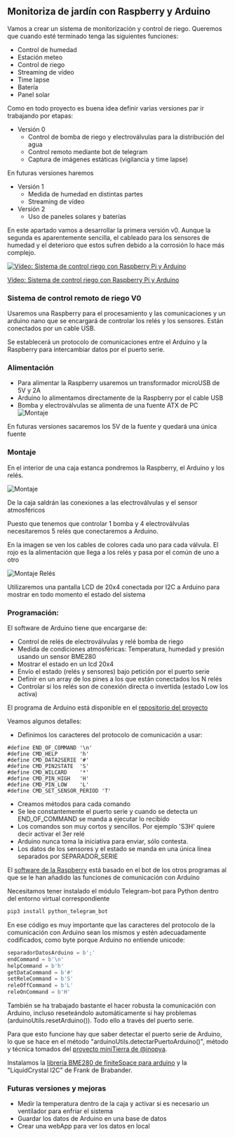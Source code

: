 ##  Monitoriza de jardín con Raspberry y Arduino

Vamos a crear un sistema de monitorización y control de riego. Queremos que cuando esté terminado tenga las siguientes funciones:

* Control de humedad 
* Estación meteo
* Control de riego
* Streaming de vídeo
* Time lapse
* Batería
* Panel solar

Como en todo proyecto es buena idea definir varias versiones par ir trabajando por etapas:
* Versión 0
    * Control de bomba de riego y electroválvulas para la distribución del agua
    * Control remoto mediante bot de telegram
    * Captura de imágenes estáticas (vigilancia y time lapse)

En futuras versiones haremos
* Versión 1
    * Medida de humedad en distintas partes
    * Streaming de vídeo
* Versión 2
    * Uso de paneles solares y baterías

En este apartado vamos a desarrollar la primera versión v0. Aunque la segunda es aparentemente sencilla, el cableado para los sensores de humedad y el deterioro que estos sufren debido a la corrosión lo hace más complejo.

[![Vídeo: Sistema de control riego con Raspberry Pi y Arduino](https://img.youtube.com/vi/4s3qO5JL67E/0.jpg)](https://drive.google.com/file/d/13ySo16FPBgtD9eO0f7B6ZGA00ziM3D18/view?usp=sharing)

[Vídeo: Sistema de control riego con Raspberry Pi y Arduino](https://drive.google.com/file/d/13ySo16FPBgtD9eO0f7B6ZGA00ziM3D18/view?usp=sharing)


### Sistema de control remoto de riego  V0

Usaremos una Raspberry para el procesamiento y las comunicaciones y un arduino nano que se encargará de controlar los relés y los sensores. Están conectados por un cable USB.

Se establecerá un protocolo de comunicaciones entre el Arduino y la Raspberry para intercambiar datos por el puerto serie.

### Alimentación

* Para alimentar la Raspberry usaremos un transformador microUSB de 5V y 2A
* Arduino lo alimentamos directamente de la Raspberry por el cable USB
* Bomba y electroválvulas se alimenta de una fuente ATX de PC
![Montaje](./images/Montaje2.jpg)

En futuras versiones sacaremos los 5V de la fuente y quedará una única fuente

### Montaje

En el interior de una caja estanca pondremos la Raspberry, el Arduino y los relés.

![Montaje](./images/Montaje.jpg)

De la caja saldrán las conexiones a las electroválvulas y el sensor atmosféricos

Puesto que tenemos que controlar 1 bomba y 4 electroválvulas necesitaremos 5 relés que conectaremos a Arduino.

En la imagen se ven los cables de colores cada uno para cada válvula. El rojo es la alimentación que llega a los relés y pasa por el común de uno a otro

![Montaje Relés](./images/MontajeRele.jpg)

Utilizaremos una pantalla LCD de 20x4 conectada por I2C a Arduino para mostrar en todo momento el estado del sistema

### Programación:

El software de Arduino tiene que encargarse de:

* Control de relés de electroválvulas y relé bomba de riego
* Medida de condiciones atmosféricas: Temperatura, humedad y presión usando un sensor BME280
* Mostrar el estado en un lcd 20x4
* Envío el estado (relés y sensores) bajo petición por el puerto serie
* Definir en un array de los pines a los que están conectados los N relés
* Controlar si los relés son de conexión directa o invertida (estado Low los activa)

El programa de Arduino está disponible en el [repositorio del proyecto](https://github.com/javacasm/RiegoRaspberryArduino/blob/master/Riego-RA-Arduino/Riego-RA-Arduino.ino)

Veamos algunos detalles:

* Definimos los caracteres del protocolo de comunicación a usar:
```arduino
#define END_OF_COMMAND '\n'
#define CMD_HELP       'h'
#define CMD_DATA2SERIE '#'
#define CMD_PIN2STATE  'S'
#define CMD_WILCARD    '*'
#define CMD_PIN_HIGH   'H'
#define CMD_PIN_LOW    'L'
#define CMD_SET_SENSOR_PERIOD 'T'
```
* Creamos métodos para cada comando
* Se lee constantemente el puerto serie y cuando se detecta un END_OF_COMMAND se manda a ejecutar lo recibido
* Los comandos son muy cortos y sencillos. Por ejemplo 'S3H' quiere decir activar el 3er relé 
* Arduino nunca toma la iniciativa para enviar, sólo contesta.
* Los datos de los sensores y el estado se manda en una única línea separados por SEPARADOR_SERIE

El [software de la Raspberry](https://github.com/javacasm/RiegoRaspberryArduino/tree/master/Riego-RA-Raspberry) está basado en el bot de los otros programas al que se le han añadido las funciones de comunicación con Arduino

Necesitamos tener instalado el módulo Telegram-bot  para Python dentro del entorno virtual correspondiente

```sh
pip3 install python_telegram_bot
```
En ese código es muy importante que las caracteres del protocolo de la comunicación con Arduino sean los mismos y estén adecuadamente codificados, como byte porque Arduino no entiende unicode:

```python
separadorDatosArduino = b';'
endCommand = b'\n'
helpCommand = b'h'
getDataCommand = b'#'
setReleCommand = b'S'
releOffCommand = b'L'
releOnCommand = b'H'
```
También se ha trabajado bastante el hacer robusta la comunicación con Arduino, incluso reseteándolo automáticamente si hay problemas (arduinoUtils.resetArduino()). Todo ello a través del puerto serie.

Para que esto funcione hay que saber detectar el puerto serie de Arduino, lo que se hace en el método "arduinoUtils.detectarPuertoArduino()", método y técnica tomados del [proyecto miniTierra de @inopya](https://github.com/inopya/mini-tierra).

Instalamos la [librería BME280 de finiteSpace para arduino](https://github.com/finitespace/BME280) y la "LiquidCrystal I2C" de Frank de Brabander.

### Futuras versiones y mejoras

* Medir la temperatura dentro de la caja y activar si es necesario un ventilador para enfriar el sistema
* Guardar los datos de Arduino en una base de datos
* Crear una webApp para ver los datos en local
